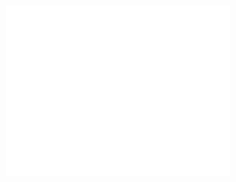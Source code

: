 <!-- https://github.com/lowlighter/metrics/tree/master -->
![](https://raw.githubusercontent.com/MrLeo/metrics/master/github-metrics.svg)
